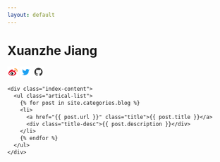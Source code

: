 ```yaml
---
layout: default
---
```


<body>
  <div class="index-wrapper">
    <div class="aside">
      <div class="info-card">
        <h1>Xuanzhe Jiang</h1>
        <a href="http://weibo.com/2414696153" target="_blank"><img src="/images/HomePic/weibo192.png" alt="" width="25"/></a>
        <a href="https://twitter.com/cocoJGCM" target="_blank"><img src="/images/HomePic/twitter192.png" alt="" width="25"/></a>
        <a href="https://github.com/xuanzhejiang" target="_blank"><img src="/images/HomePic/github192.png" alt="" width="25"/></a>
      </div>
      <div id="particles-js"></div>
    </div>

    <div class="index-content">
      <ul class="artical-list">
        {% for post in site.categories.blog %}
        <li>
          <a href="{{ post.url }}" class="title">{{ post.title }}</a>
          <div class="title-desc">{{ post.description }}</div>
        </li>
        {% endfor %}
      </ul>
    </div>
  </div>
</body>
